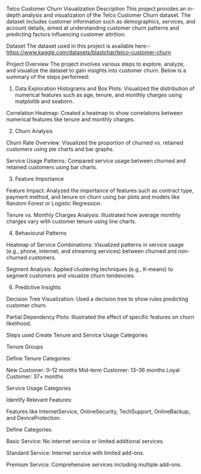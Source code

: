 Telco Customer Churn Visualization
Description
This project provides an in-depth analysis and visualization of the Telco Customer Churn dataset. The dataset includes customer information such as demographics, services, and account details, aimed at understanding customer churn patterns and predicting factors influencing customer attrition.

Dataset
The dataset used in this project is available here:- https://www.kaggle.com/datasets/blastchar/telco-customer-churn

Project Overview
The project involves various steps to explore, analyze, and visualize the dataset to gain insights into customer churn. Below is a summary of the steps performed:

1. Data Exploration
Histograms and Box Plots: Visualized the distribution of numerical features such as age, tenure, and monthly charges using matplotlib and seaborn.

Correlation Heatmap: Created a heatmap to show correlations between numerical features like tenure and monthly charges.

2. Churn Analysis

Churn Rate Overview: Visualized the proportion of churned vs. retained customers using pie charts and bar graphs.

Service Usage Patterns: Compared service usage between churned and retained customers using bar charts.

3. Feature Importance

Feature Impact: Analyzed the importance of features such as contract type, payment method, and tenure on churn using bar plots and models like Random Forest or Logistic Regression.

Tenure vs. Monthly Charges Analysis: Illustrated how average monthly charges vary with customer tenure using line charts.

4. Behavioural Patterns
   
Heatmap of Service Combinations: Visualized patterns in service usage (e.g., phone, internet, and streaming services) between churned and non-churned customers.

Segment Analysis: Applied clustering techniques (e.g., K-means) to segment customers and visualize churn tendencies.

6. Predictive Insights

Decision Tree Visualization: Used a decision tree to show rules predicting customer churn.

Partial Dependency Plots: Illustrated the effect of specific features on churn likelihood.

Steps used Create Tenure and Service Usage Categories

Tenure Groups

Define Tenure Categories:

New Customer: 0–12 months
Mid-term Customer: 13–36 months
Loyal Customer: 37+ months

Service Usage Categories

Identify Relevant Features:

Features like InternetService, OnlineSecurity, TechSupport, OnlineBackup, and DeviceProtection.

Define Categories:

Basic Service: No internet service or limited additional services.

Standard Service: Internet service with limited add-ons.

Premium Service: Comprehensive services including multiple add-ons.
